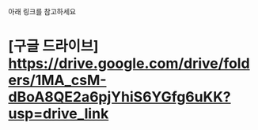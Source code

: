 아래 링크를 참고하세요


# [구글 드라이브] https://drive.google.com/drive/folders/1MA_csM-dBoA8QE2a6pjYhiS6YGfg6uKK?usp=drive_link
